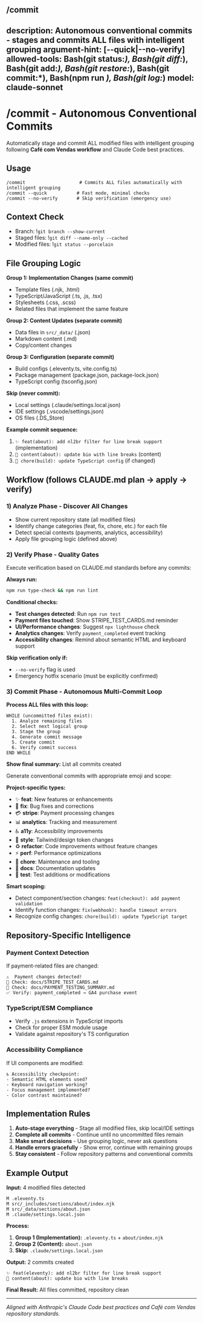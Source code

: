 /commit
---
description: Autonomous conventional commits - stages and commits ALL files with intelligent grouping
argument-hint: [--quick|--no-verify]
allowed-tools: Bash(git status:*), Bash(git diff:*), Bash(git add:*), Bash(git restore:*), Bash(git commit:*), Bash(npm run *), Bash(git log:*)
model: claude-sonnet
---

# /commit - Autonomous Conventional Commits

Automatically stage and commit ALL modified files with intelligent grouping following **Café com Vendas workflow** and Claude Code best practices.

## Usage
```
/commit                    # Commits ALL files automatically with intelligent grouping
/commit --quick           # Fast mode, minimal checks
/commit --no-verify       # Skip verification (emergency use)
```

## Context Check
- Branch: !`git branch --show-current`
- Staged files: !`git diff --name-only --cached`
- Modified files: !`git status --porcelain`

## File Grouping Logic

**Group 1: Implementation Changes (same commit)**
- Template files (.njk, .html)
- TypeScript/JavaScript (.ts, .js, .tsx)
- Stylesheets (.css, .scss) 
- Related files that implement the same feature

**Group 2: Content Updates (separate commit)**
- Data files in `src/_data/` (.json)
- Markdown content (.md)
- Copy/content changes

**Group 3: Configuration (separate commit)**
- Build configs (.eleventy.ts, vite.config.ts)
- Package management (package.json, package-lock.json)
- TypeScript config (tsconfig.json)

**Skip (never commit):**
- Local settings (.claude/settings.local.json)
- IDE settings (.vscode/settings.json)
- OS files (.DS_Store)

**Example commit sequence:**
1. `✨ feat(about): add nl2br filter for line break support` (implementation)
2. `📝 content(about): update bio with line breaks` (content)
3. `🔧 chore(build): update TypeScript config` (if changed)

## Workflow (follows CLAUDE.md plan → apply → verify)

### 1) **Analyze Phase** - Discover All Changes
- Show current repository state (all modified files)
- Identify change categories (feat, fix, chore, etc.) for each file
- Detect special contexts (payments, analytics, accessibility)
- Apply file grouping logic (defined above)

### 2) **Verify Phase** - Quality Gates
Execute verification based on CLAUDE.md standards before any commits:

**Always run:** 
```bash
npm run type-check && npm run lint
```

**Conditional checks:**
- **Test changes detected**: Run `npm run test`
- **Payment files touched**: Show STRIPE_TEST_CARDS.md reminder
- **UI/Performance changes**: Suggest `npx lighthouse` check
- **Analytics changes**: Verify `payment_completed` event tracking
- **Accessibility changes**: Remind about semantic HTML and keyboard support

**Skip verification only if:**
- `--no-verify` flag is used
- Emergency hotfix scenario (must be explicitly confirmed)

### 3) **Commit Phase** - Autonomous Multi-Commit Loop

**Process ALL files with this loop:**
```
WHILE (uncommitted files exist):
  1. Analyze remaining files
  2. Select next logical group
  3. Stage the group
  4. Generate commit message
  5. Create commit
  6. Verify commit success
END WHILE
```

**Show final summary:** List all commits created

Generate conventional commits with appropriate emoji and scope:

**Project-specific types:**
- ✨ **feat**: New features or enhancements
- 🐛 **fix**: Bug fixes and corrections  
- 💳 **stripe**: Payment processing changes
- 📊 **analytics**: Tracking and measurement
- ♿ **a11y**: Accessibility improvements
- 🎨 **style**: Tailwind/design token changes
- ♻️ **refactor**: Code improvements without feature changes
- ⚡ **perf**: Performance optimizations
- 🔧 **chore**: Maintenance and tooling
- 📝 **docs**: Documentation updates
- 🧪 **test**: Test additions or modifications

**Smart scoping:**
- Detect component/section changes: `feat(checkout): add payment validation`
- Identify function changes: `fix(webhook): handle timeout errors`
- Recognize config changes: `chore(build): update TypeScript target`


## Repository-Specific Intelligence

### Payment Context Detection
If payment-related files are changed:
```
⚠️  Payment changes detected!
📖 Check: docs/STRIPE_TEST_CARDS.md
📖 Check: docs/PAYMENT_TESTING_SUMMARY.md
✅ Verify: payment_completed → GA4 purchase event
```

### TypeScript/ESM Compliance
- Verify `.js` extensions in TypeScript imports
- Check for proper ESM module usage
- Validate against repository's TS configuration

### Accessibility Compliance
If UI components are modified:
```
♿ Accessibility checkpoint:
- Semantic HTML elements used?
- Keyboard navigation working?
- Focus management implemented?
- Color contrast maintained?
```


## Implementation Rules

1. **Auto-stage everything** - Stage all modified files, skip local/IDE settings
2. **Complete all commits** - Continue until no uncommitted files remain
3. **Make smart decisions** - Use grouping logic, never ask questions
4. **Handle errors gracefully** - Show error, continue with remaining groups
5. **Stay consistent** - Follow repository patterns and conventional commits

## Example Output

**Input:** 4 modified files detected
```
M .eleventy.ts
M src/_includes/sections/about/index.njk
M src/_data/sections/about.json
M .claude/settings.local.json
```

**Process:**
1. **Group 1 (Implementation):** `.eleventy.ts` + `about/index.njk`
2. **Group 2 (Content):** `about.json`
3. **Skip:** `.claude/settings.local.json`

**Output:** 2 commits created
```
✨ feat(eleventy): add nl2br filter for line break support
📝 content(about): update bio with line breaks
```

**Final Result:** All files committed, repository clean

---

*Aligned with Anthropic's Claude Code best practices and Café com Vendas repository standards.*